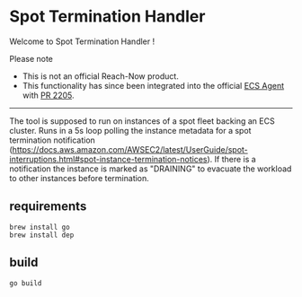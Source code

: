 # Spot Termination Handler

Welcome to Spot Termination Handler !

Please note

- This is not an official Reach-Now product.
- This functionality has since been integrated into the official [ECS Agent](https://github.com/aws/amazon-ecs-agent/blob/master/CHANGELOG.md#1320) with [PR 2205](https://github.com/aws/amazon-ecs-agent/pull/2205).

---

The tool is supposed to run on instances of a spot fleet backing an ECS cluster. Runs in a 5s loop polling the instance metadata for a spot termination notification (https://docs.aws.amazon.com/AWSEC2/latest/UserGuide/spot-interruptions.html#spot-instance-termination-notices). If there is a notification the instance is marked as "DRAINING" to evacuate the workload to other instances before termination.

## requirements

```
brew install go
brew install dep
```

## build

```
go build
```
